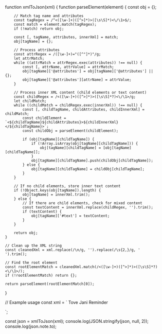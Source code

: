 function xmlToJson(xml) {
    function parseElement(element) {
        const obj = {};

        // Match tag name and attributes
        const tagRegex = /^<([\w-]+)([^>]*)>([\s\S]*)<\/\1>$/;
        const match = element.match(tagRegex);
        if (!match) return obj;
        
        const [, tagName, attributes, innerXml] = match;
        obj[tagName] = {};

        // Process attributes
        const attrRegex = /([\w-]+)="([^"]*)"/g;
        let attrMatch;
        while ((attrMatch = attrRegex.exec(attributes)) !== null) {
            const [, attrName, attrValue] = attrMatch;
            obj[tagName]['@attributes'] = obj[tagName]['@attributes'] || {};
            obj[tagName]['@attributes'][attrName] = attrValue;
        }

        // Process inner XML content (child elements or text content)
        const childRegex = /<([\w-]+)([^>]*)>([\s\S]*?)<\/\1>/g;
        let childMatch;
        while ((childMatch = childRegex.exec(innerXml)) !== null) {
            const [, childTagName, childAttributes, childInnerXml] = childMatch;
            const childElement = `<${childTagName}${childAttributes}>${childInnerXml}</${childTagName}>`;
            const childObj = parseElement(childElement);

            if (obj[tagName][childTagName]) {
                if (!Array.isArray(obj[tagName][childTagName])) {
                    obj[tagName][childTagName] = [obj[tagName][childTagName]];
                }
                obj[tagName][childTagName].push(childObj[childTagName]);
            } else {
                obj[tagName][childTagName] = childObj[childTagName];
            }
        }

        // If no child elements, store inner text content
        if (!Object.keys(obj[tagName]).length) {
            obj[tagName] = innerXml.trim();
        } else {
            // If there are child elements, check for mixed content
            const textContent = innerXml.replace(childRegex, '').trim();
            if (textContent) {
                obj[tagName]['#text'] = textContent;
            }
        }

        return obj;
    }

    // Clean up the XML string
    const cleanedXml = xml.replace(/\n/g, '').replace(/\s{2,}/g, ' ').trim();

    // Find the root element
    const rootElementMatch = cleanedXml.match(/<([\w-]+)([^>]*)>([\s\S]*?)<\/\1>/);
    if (!rootElementMatch) return {};

    return parseElement(rootElementMatch[0]);
}

// Example usage
const xml = `
<note>
  <to>Tove</to>
  <from>Jani</from>
  <heading>Reminder</heading>
  <body>
  <ar><title>Don't forget me this weekend!</title></ar>
  <ar><title>divsbi</title></ar>
  </body>
</note>
`;

const json = xmlToJson(xml);
console.log(JSON.stringify(json, null, 2));
console.log(json.note.to);
